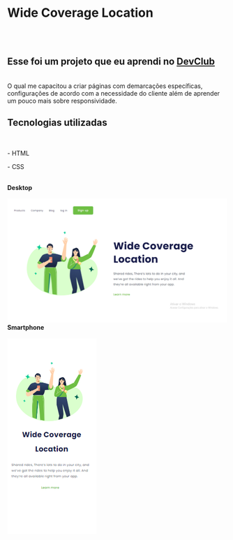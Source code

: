<h1>Wide Coverage Location</h1>
<br>
<br>
<h2>Esse foi um projeto que eu aprendi no <a href="https://rodolfomori.com.br/devclub">DevClub</a></h2>
<br>
O qual me capacitou a criar páginas com demarcações específicas, configurações de acordo com a necessidade do cliente além de aprender um pouco mais sobre responsividade.
<h2>Tecnologias utilizadas</h2>
<br>
  <p>- HTML</p>
  <p>- CSS</p>
<br>
<strong>Desktop</strong>
<br>
<br>
<img src="https://github.com/Kauafrancca/Wide-Coverage-Location/blob/main/assets/Desktop.png?raw=true" />
<strong>Smartphone</strong>
<br>
<br>
<img src="https://github.com/Kauafrancca/Wide-Coverage-Location/blob/main/assets/Smartphone.png?raw=true" />

